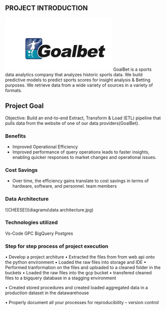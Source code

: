 ## PROJECT INTRODUCTION
![CHEESE!](diagrams\pic.jpg)
GoalBet is a sports data analytics company that analyzes historic sports
data. We build predictive models to predict sports scores for insight
analysis & Betting purposes. We retrieve data from a wide variety of
sources in a variety of formats.


## Project Goal

Objective: Build an end-to-end Extract, Transform & Load (ETL) pipeline that
pulls data from the website of one of our data providers(GoalBet).

### Benefits
- Improved Operational Efficiency
- Improved performance of query operations leads to faster insights, enabling quicker responses to market changes and operational issues.
### Cost Savings
- Over time, the efficiency gains translate to cost savings in terms of hardware, software, and personnel.
team members

### Data Architecture
![CHEESE!](diagrams\data architecture.jpg)



### Technologies utilized
Vs-Code
GPC BigQuery
Postgres


### Step for step process of project execution

• Develop a project architure
• Extracted the files from from web api onto the python environment
• Loaded the raw files into storage and IDE
• Performed tranformation on the files and uploaded to a cleaned folder in the buckets
• Loaded the raw files into the gcp bucket
• transfered cleaned files to a bigquery database in a stagging environment

• Created stored procedures and created loaded aggregated data in a production dataset in the datawarehouse

• Properly document all your processes for reproducibility – version control